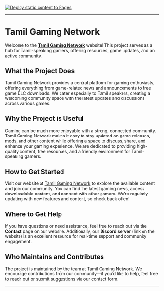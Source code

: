[![Deploy static content to Pages](https://github.com/TamilGamingNetwork/TNG/actions/workflows/static.yml/badge.svg)](https://github.com/TamilGamingNetwork/TNG/actions/workflows/static.yml)

---

# Tamil Gaming Network

Welcome to the **[Tamil Gaming Network](https://tamilgamingnetwork.github.io/)** website! This project serves as a hub for Tamil-speaking gamers, offering resources, game updates, and an active community. 

## What the Project Does
Tamil Gaming Network provides a central platform for gaming enthusiasts, offering everything from game-related news and announcements to free game DLC downloads. We cater especially to Tamil speakers, creating a welcoming community space with the latest updates and discussions across various games.

## Why the Project is Useful
Gaming can be much more enjoyable with a strong, connected community. Tamil Gaming Network makes it easy to stay updated on game releases, mods, and other content while offering a space to discuss, share, and enhance your gaming experience. We are dedicated to providing high-quality content, free resources, and a friendly environment for Tamil-speaking gamers.

## How to Get Started
Visit our website at [Tamil Gaming Network](https://tamilgamingnetwork.github.io/) to explore the available content and join our community. You can find the latest gaming news, access downloadable content, and connect with other gamers. We’re regularly updating with new features and content, so check back often!

## Where to Get Help
If you have questions or need assistance, feel free to reach out via the **Contact** page on our website. Additionally, our **Discord server** (link on the website) is an excellent resource for real-time support and community engagement.

## Who Maintains and Contributes
The project is maintained by the team at Tamil Gaming Network. We encourage contributions from our community—if you’d like to help, feel free to reach out or submit suggestions via our contact form.

--- 

